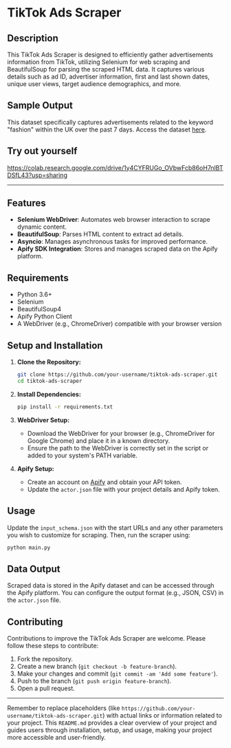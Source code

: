 # TikTok Ads Scraper

## Description
This TikTok Ads Scraper is designed to efficiently gather advertisements information from TikTok, utilizing Selenium for web scraping and BeautifulSoup for parsing the scraped HTML data. It captures various details such as ad ID, advertiser information, first and last shown dates, unique user views, target audience demographics, and more.

## Sample Output

This dataset specifically captures advertisements related to the keyword "fashion" within the UK over the past 7 days. Access the dataset [here](https://github.com/tarxn/tiktok-ads-scrapper/blob/main/output_data/tiktok_ads_data_UK_last7days_fashion.csv).

## Try out yourself

https://colab.research.google.com/drive/1y4CYFRUGo_OVbwFcb86oH7nlBTDSfL43?usp=sharing

------------------------------------------------------------------------------------------------------------------------------------------

## Features
- **Selenium WebDriver**: Automates web browser interaction to scrape dynamic content.
- **BeautifulSoup**: Parses HTML content to extract ad details.
- **Asyncio**: Manages asynchronous tasks for improved performance.
- **Apify SDK Integration**: Stores and manages scraped data on the Apify platform.

## Requirements
- Python 3.6+
- Selenium
- BeautifulSoup4
- Apify Python Client
- A WebDriver (e.g., ChromeDriver) compatible with your browser version

## Setup and Installation
1. **Clone the Repository:**
   ```bash
   git clone https://github.com/your-username/tiktok-ads-scraper.git
   cd tiktok-ads-scraper
   ```

2. **Install Dependencies:**
   ```bash
   pip install -r requirements.txt
   ```

3. **WebDriver Setup:**
   - Download the WebDriver for your browser (e.g., ChromeDriver for Google Chrome) and place it in a known directory.
   - Ensure the path to the WebDriver is correctly set in the script or added to your system's PATH variable.

4. **Apify Setup:**
   - Create an account on [Apify](https://apify.com) and obtain your API token.
   - Update the `actor.json` file with your project details and Apify token.

## Usage
Update the `input_schema.json` with the start URLs and any other parameters you wish to customize for scraping. Then, run the scraper using:

```bash
python main.py
```

## Data Output
Scraped data is stored in the Apify dataset and can be accessed through the Apify platform. You can configure the output format (e.g., JSON, CSV) in the `actor.json` file.

## Contributing
Contributions to improve the TikTok Ads Scraper are welcome. Please follow these steps to contribute:
1. Fork the repository.
2. Create a new branch (`git checkout -b feature-branch`).
3. Make your changes and commit (`git commit -am 'Add some feature'`).
4. Push to the branch (`git push origin feature-branch`).
5. Open a pull request.

---

Remember to replace placeholders (like `https://github.com/your-username/tiktok-ads-scraper.git`) with actual links or information related to your project. This `README.md` provides a clear overview of your project and guides users through installation, setup, and usage, making your project more accessible and user-friendly.
